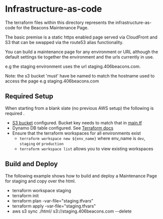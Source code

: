 # Infrastructure-as-code

The terraform files within this directory represents the infrastructure-as-code for the Beacons Maintenance Page.

The basic premise is a static https enabled page served via CloudFront and S3 that can be swapped via the route53 alias functionality.

You can build a maintenance page for any environment or URL although the default settings tie together the environment and the urls currently in use.

e.g the staging environment uses the url staging.406beacons.com.

Note: the s3 bucket 'must' have be named to match the hostname used to access the page e.g staging.406beacons.com

## Required Setup
When starting from a blank slate (no previous AWS setup) the following is required .

- [S3 bucket](https://www.terraform.io/docs/language/settings/backends/s3.html) configured. Bucket key needs to match that in [main.tf](./main.tf)
- Dynamo DB table configured. See [Terraform docs](https://www.terraform.io/docs/language/settings/backends/s3.html#dynamodb-state-locking)
- Ensure that the terraform workspaces for all environments exist
    - `terraform workspace new ${env_name}` where env_name is `dev`, `staging` or `production`
    - `terraform workspace list` allows you to view existing workspaces

## Build and Deploy
The following example shows how to build and deploy a Maintenance Page for staging and copy over the html.

- terraform workspace staging
- terraform init
- terraform plan -var-file="staging.tfvars"
- terraform apply -var-file="staging.tfvars"
- aws s3 sync ./html/ s3://staging.406beacons.com --delete
